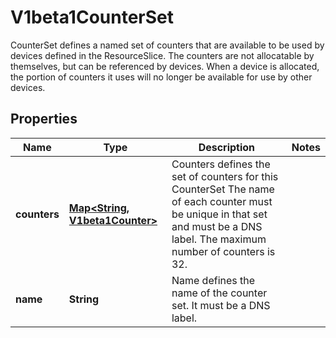 

# V1beta1CounterSet

CounterSet defines a named set of counters that are available to be used by devices defined in the ResourceSlice.  The counters are not allocatable by themselves, but can be referenced by devices. When a device is allocated, the portion of counters it uses will no longer be available for use by other devices.

## Properties

| Name | Type | Description | Notes |
|------------ | ------------- | ------------- | -------------|
|**counters** | [**Map&lt;String, V1beta1Counter&gt;**](V1beta1Counter.md) | Counters defines the set of counters for this CounterSet The name of each counter must be unique in that set and must be a DNS label.  The maximum number of counters is 32. |  |
|**name** | **String** | Name defines the name of the counter set. It must be a DNS label. |  |



